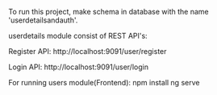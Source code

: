 To run this project, make schema in database with the name 'userdetailsandauth'.

userdetails module consist of REST API's:

Register API:
http://localhost:9091/user/register

Login API:
http://localhost:9091/user/login

For running users module(Frontend):
npm install
ng serve

